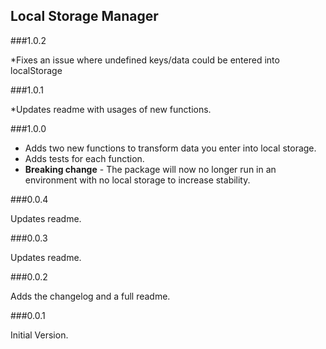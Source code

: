 ## Local Storage Manager

###1.0.2

*Fixes an issue where undefined keys/data could be entered into localStorage

###1.0.1

*Updates readme with usages of new functions.

###1.0.0

* Adds two new functions to transform data you enter into local storage.
* Adds tests for each function.
* **Breaking change** - The package will now no longer run in an environment with no local storage to increase stability.

###0.0.4

Updates readme.

###0.0.3

Updates readme.

###0.0.2

Adds the changelog and a full readme.

###0.0.1

Initial Version.
